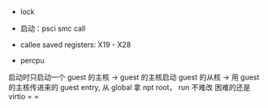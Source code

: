 - lock

- 启动：psci smc call
- callee saved registers: X19 - X28

- percpu

启动时只启动一个 guest 的主核 -> guest 的主核启动 guest 的从核 -> 用 guest 的主核传进来的 guest entry, 从 global 拿 npt root， run
不难改
困难的还是 virtio = =